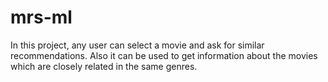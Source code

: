 # mrs-ml
In this project, any user can select a movie and ask for similar recommendations. Also it can be used to get information about the movies which are closely related in the same genres.

